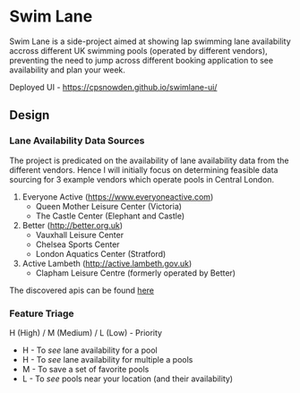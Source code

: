 # Swim Lane

Swim Lane is a side-project aimed at showing lap swimming lane availability accross
different UK swimming pools (operated by different vendors), preventing the need
to jump across different booking application to see availability and plan your
week.

Deployed UI - https://cpsnowden.github.io/swimlane-ui/

## Design

### Lane Availability Data Sources

The project is predicated on the availability of lane availability data from the
different vendors. Hence I will initially focus on determining feasible data sourcing for 3 example vendors which operate pools in Central London.

1. Everyone Active (https://www.everyoneactive.com)
   - Queen Mother Leisure Center (Victoria)
   - The Castle Center (Elephant and Castle)
2. Better (http://better.org.uk)
   - Vauxhall Leisure Center
   - Chelsea Sports Center
   - London Aquatics Center (Stratford)
3. Active Lambeth (http://active.lambeth.gov.uk)
   - Clapham Leisure Centre (formerly operated by Better)

The discovered apis can be found [here](./docs/Data%20Sources.md)

### Feature Triage

H (High) / M (Medium) / L (Low) - Priority

- H - To _see_ lane availability for a pool
- H - To _see_ lane availability for multiple a pools
- M - To save a set of favorite pools
- L - To _see_ pools near your location (and their availability)
